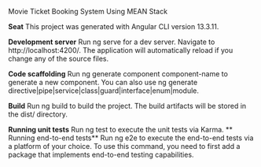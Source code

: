 Movie Ticket Booking System Using MEAN Stack


**Seat**
This project was generated with Angular CLI version 13.3.11.

**Development server**
Run ng serve for a dev server. Navigate to http://localhost:4200/. The application will automatically reload if you change any of the source files.

**Code scaffolding**
Run ng generate component component-name to generate a new component. You can also use ng generate directive|pipe|service|class|guard|interface|enum|module.

**Build**
Run ng build to build the project. The build artifacts will be stored in the dist/ directory.

**Running unit tests**
Run ng test to execute the unit tests via Karma.
**
Running end-to-end tests**
Run ng e2e to execute the end-to-end tests via a platform of your choice. To use this command, you need to first add a package that implements end-to-end testing capabilities.

